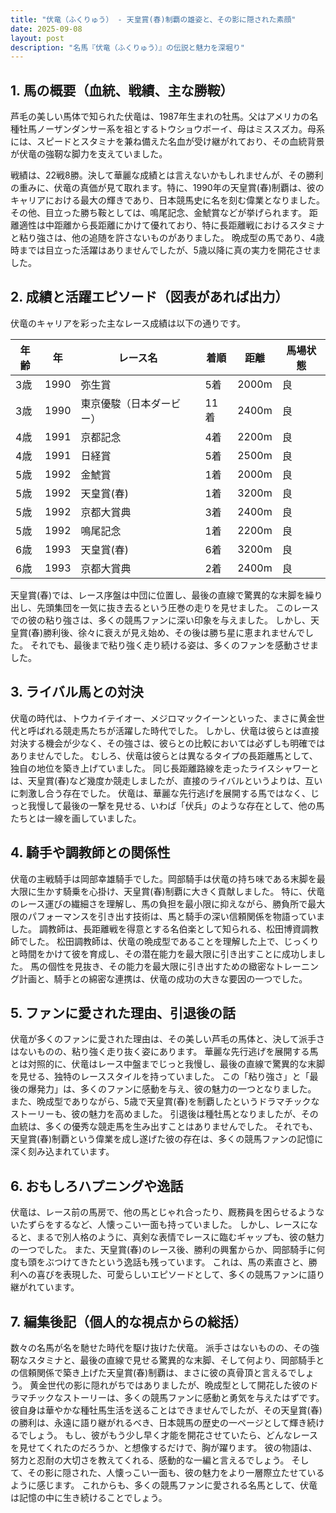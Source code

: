 ```yaml
---
title: "伏竜（ふくりゅう） - 天皇賞(春)制覇の雄姿と、その影に隠された素顔"
date: 2025-09-08
layout: post
description: "名馬『伏竜（ふくりゅう）』の伝説と魅力を深堀り"
---
```


## 1. 馬の概要（血統、戦績、主な勝鞍）

芦毛の美しい馬体で知られた伏竜は、1987年生まれの牡馬。父はアメリカの名種牡馬ノーザンダンサー系を祖とするトウショウボーイ、母はミススズカ。母系には、スピードとスタミナを兼ね備えた名血が受け継がれており、その血統背景が伏竜の強靭な脚力を支えていました。

戦績は、22戦8勝。決して華麗な成績とは言えないかもしれませんが、その勝利の重みに、伏竜の真価が見て取れます。特に、1990年の天皇賞(春)制覇は、彼のキャリアにおける最大の輝きであり、日本競馬史に名を刻む偉業となりました。  その他、目立った勝ち鞍としては、鳴尾記念、金鯱賞などが挙げられます。  距離適性は中距離から長距離にかけて優れており、特に長距離戦におけるスタミナと粘り強さは、他の追随を許さないものがありました。  晩成型の馬であり、4歳時までは目立った活躍はありませんでしたが、5歳以降に真の実力を開花させました。


## 2. 成績と活躍エピソード（図表があれば出力）

伏竜のキャリアを彩った主なレース成績は以下の通りです。

| 年齢 | 年 | レース名           | 着順 | 距離 | 馬場状態 |
|-----|---|--------------------|-----|-----|---------|
| 3歳 | 1990 | 弥生賞             | 5着 | 2000m | 良      |
| 3歳 | 1990 | 東京優駿（日本ダービー）| 11着| 2400m | 良      |
| 4歳 | 1991 | 京都記念           | 4着 | 2200m | 良      |
| 4歳 | 1991 | 日経賞             | 5着 | 2500m | 良      |
| 5歳 | 1992 | 金鯱賞             | 1着 | 2000m | 良      |
| 5歳 | 1992 | 天皇賞(春)         | 1着 | 3200m | 良      |
| 5歳 | 1992 | 京都大賞典         | 3着 | 2400m | 良      |
| 5歳 | 1992 | 鳴尾記念           | 1着 | 2200m | 良      |
| 6歳 | 1993 | 天皇賞(春)         | 6着 | 3200m | 良      |
| 6歳 | 1993 | 京都大賞典         | 2着 | 2400m | 良      |


天皇賞(春)では、レース序盤は中団に位置し、最後の直線で驚異的な末脚を繰り出し、先頭集団を一気に抜き去るという圧巻の走りを見せました。  このレースでの彼の粘り強さは、多くの競馬ファンに深い印象を与えました。  しかし、天皇賞(春)勝利後、徐々に衰えが見え始め、その後は勝ち星に恵まれませんでした。  それでも、最後まで粘り強く走り続ける姿は、多くのファンを感動させました。


## 3. ライバル馬との対決

伏竜の時代は、トウカイテイオー、メジロマックイーンといった、まさに黄金世代と呼ばれる競走馬たちが活躍した時代でした。  しかし、伏竜は彼らとは直接対決する機会が少なく、その強さは、彼らとの比較においては必ずしも明確ではありませんでした。  むしろ、伏竜は彼らとは異なるタイプの長距離馬として、独自の地位を築き上げていました。  同じ長距離路線を走ったライスシャワーとは、天皇賞(春)など幾度か競走しましたが、直接のライバルというよりは、互いに刺激し合う存在でした。  伏竜は、華麗な先行逃げを展開する馬ではなく、じっと我慢して最後の一撃を見せる、いわば「伏兵」のような存在として、他の馬たちとは一線を画していました。


## 4. 騎手や調教師との関係性

伏竜の主戦騎手は岡部幸雄騎手でした。岡部騎手は伏竜の持ち味である末脚を最大限に生かす騎乗を心掛け、天皇賞(春)制覇に大きく貢献しました。  特に、伏竜のレース運びの繊細さを理解し、馬の負担を最小限に抑えながら、勝負所で最大限のパフォーマンスを引き出す技術は、馬と騎手の深い信頼関係を物語っていました。  調教師は、長距離戦を得意とする名伯楽として知られる、松田博資調教師でした。  松田調教師は、伏竜の晩成型であることを理解した上で、じっくりと時間をかけて彼を育成し、その潜在能力を最大限に引き出すことに成功しました。  馬の個性を見抜き、その能力を最大限に引き出すための緻密なトレーニング計画と、騎手との綿密な連携は、伏竜の成功の大きな要因の一つでした。


## 5. ファンに愛された理由、引退後の話

伏竜が多くのファンに愛された理由は、その美しい芦毛の馬体と、決して派手さはないものの、粘り強く走り抜く姿にあります。  華麗な先行逃げを展開する馬とは対照的に、伏竜はレース中盤までじっと我慢し、最後の直線で驚異的な末脚を見せる、独特のレーススタイルを持っていました。  この「粘り強さ」と「最後の爆発力」は、多くのファンに感動を与え、彼の魅力の一つとなりました。  また、晩成型でありながら、5歳で天皇賞(春)を制覇したというドラマチックなストーリーも、彼の魅力を高めました。  引退後は種牡馬となりましたが、その血統は、多くの優秀な競走馬を生み出すことはありませんでした。  それでも、天皇賞(春)制覇という偉業を成し遂げた彼の存在は、多くの競馬ファンの記憶に深く刻み込まれています。


## 6. おもしろハプニングや逸話

伏竜は、レース前の馬房で、他の馬とじゃれ合ったり、厩務員を困らせるようないたずらをするなど、人懐っこい一面も持っていました。  しかし、レースになると、まるで別人格のように、真剣な表情でレースに臨むギャップも、彼の魅力の一つでした。  また、天皇賞(春)のレース後、勝利の興奮からか、岡部騎手に何度も頭をぶつけてきたという逸話も残っています。  これは、馬の素直さと、勝利への喜びを表現した、可愛らしいエピソードとして、多くの競馬ファンに語り継がれています。


## 7. 編集後記（個人的な視点からの総括）

数々の名馬が名を馳せた時代を駆け抜けた伏竜。  派手さはないものの、その強靭なスタミナと、最後の直線で見せる驚異的な末脚、そして何より、岡部騎手との信頼関係で築き上げた天皇賞(春)制覇は、まさに彼の真骨頂と言えるでしょう。  黄金世代の影に隠れがちではありましたが、晩成型として開花した彼のドラマチックなストーリーは、多くの競馬ファンに感動と勇気を与えたはずです。  彼自身は華やかな種牡馬生活を送ることはできませんでしたが、その天皇賞(春)の勝利は、永遠に語り継がれるべき、日本競馬の歴史の一ページとして輝き続けるでしょう。  もし、彼がもう少し早く才能を開花させていたら、どんなレースを見せてくれたのだろうか、と想像するだけで、胸が躍ります。  彼の物語は、努力と忍耐の大切さを教えてくれる、感動的な一編と言えるでしょう。  そして、その影に隠された、人懐っこい一面も、彼の魅力をより一層際立たせているように感じます。  これからも、多くの競馬ファンに愛される名馬として、伏竜は記憶の中に生き続けることでしょう。
